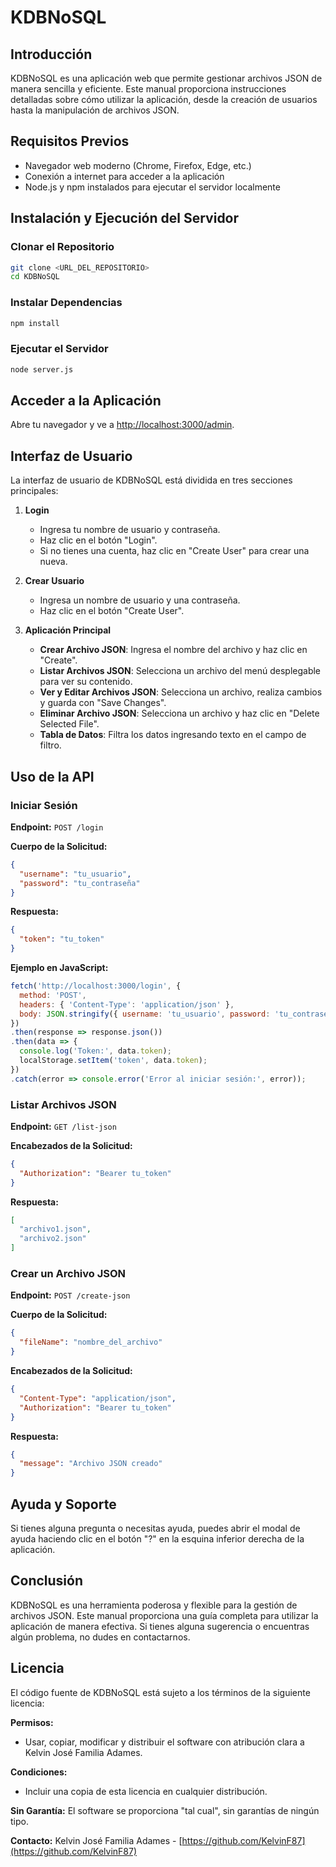 
# KDBNoSQL

## Introducción
KDBNoSQL es una aplicación web que permite gestionar archivos JSON de manera sencilla y eficiente. Este manual proporciona instrucciones detalladas sobre cómo utilizar la aplicación, desde la creación de usuarios hasta la manipulación de archivos JSON.

## Requisitos Previos
- Navegador web moderno (Chrome, Firefox, Edge, etc.)
- Conexión a internet para acceder a la aplicación
- Node.js y npm instalados para ejecutar el servidor localmente

## Instalación y Ejecución del Servidor

### Clonar el Repositorio
```bash
git clone <URL_DEL_REPOSITORIO>
cd KDBNoSQL
```

### Instalar Dependencias
```bash
npm install
```

### Ejecutar el Servidor
```bash
node server.js
```

## Acceder a la Aplicación
Abre tu navegador y ve a [http://localhost:3000/admin](http://localhost:3000/admin).

## Interfaz de Usuario
La interfaz de usuario de KDBNoSQL está dividida en tres secciones principales:

1. **Login**
   - Ingresa tu nombre de usuario y contraseña.
   - Haz clic en el botón "Login".
   - Si no tienes una cuenta, haz clic en "Create User" para crear una nueva.

2. **Crear Usuario**
   - Ingresa un nombre de usuario y una contraseña.
   - Haz clic en el botón "Create User".

3. **Aplicación Principal**
   - **Crear Archivo JSON**: Ingresa el nombre del archivo y haz clic en "Create".
   - **Listar Archivos JSON**: Selecciona un archivo del menú desplegable para ver su contenido.
   - **Ver y Editar Archivos JSON**: Selecciona un archivo, realiza cambios y guarda con "Save Changes".
   - **Eliminar Archivo JSON**: Selecciona un archivo y haz clic en "Delete Selected File".
   - **Tabla de Datos**: Filtra los datos ingresando texto en el campo de filtro.

## Uso de la API

### Iniciar Sesión
**Endpoint:** `POST /login`

**Cuerpo de la Solicitud:**
```json
{
  "username": "tu_usuario",
  "password": "tu_contraseña"
}
```

**Respuesta:**
```json
{
  "token": "tu_token"
}
```

**Ejemplo en JavaScript:**
```javascript
fetch('http://localhost:3000/login', {
  method: 'POST',
  headers: { 'Content-Type': 'application/json' },
  body: JSON.stringify({ username: 'tu_usuario', password: 'tu_contraseña' })
})
.then(response => response.json())
.then(data => {
  console.log('Token:', data.token);
  localStorage.setItem('token', data.token);
})
.catch(error => console.error('Error al iniciar sesión:', error));
```

### Listar Archivos JSON
**Endpoint:** `GET /list-json`

**Encabezados de la Solicitud:**
```json
{
  "Authorization": "Bearer tu_token"
}
```

**Respuesta:**
```json
[
  "archivo1.json",
  "archivo2.json"
]
```

### Crear un Archivo JSON
**Endpoint:** `POST /create-json`

**Cuerpo de la Solicitud:**
```json
{
  "fileName": "nombre_del_archivo"
}
```

**Encabezados de la Solicitud:**
```json
{
  "Content-Type": "application/json",
  "Authorization": "Bearer tu_token"
}
```

**Respuesta:**
```json
{
  "message": "Archivo JSON creado"
}
```

## Ayuda y Soporte
Si tienes alguna pregunta o necesitas ayuda, puedes abrir el modal de ayuda haciendo clic en el botón "?" en la esquina inferior derecha de la aplicación.

## Conclusión
KDBNoSQL es una herramienta poderosa y flexible para la gestión de archivos JSON. Este manual proporciona una guía completa para utilizar la aplicación de manera efectiva. Si tienes alguna sugerencia o encuentras algún problema, no dudes en contactarnos.

## Licencia
El código fuente de KDBNoSQL está sujeto a los términos de la siguiente licencia:

**Permisos:**
- Usar, copiar, modificar y distribuir el software con atribución clara a Kelvin José Familia Adames.

**Condiciones:**
- Incluir una copia de esta licencia en cualquier distribución.

**Sin Garantía:**
El software se proporciona "tal cual", sin garantías de ningún tipo.

**Contacto:** Kelvin José Familia Adames - [https://github.com/KelvinF87](https://github.com/KelvinF87)
